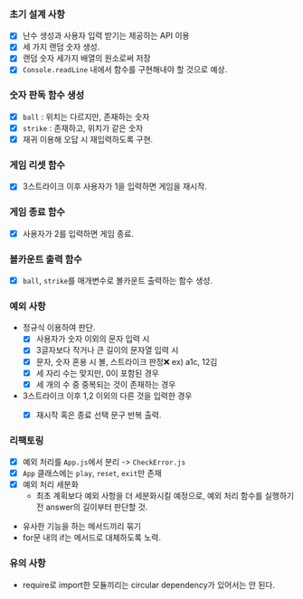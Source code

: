 ### 초기 설계 사항

- [x] 난수 생성과 사용자 입력 받기는 제공하는 API 이용
- [x] 세 가지 랜덤 숫자 생성.
- [x] 랜덤 숫자 세가지 배열의 원소로써 저장
- [x] `Console.readLine` 내에서 함수를 구현해내야 할 것으로 예상.

### 숫자 판독 함수 생성

- [x] `ball` : 위치는 다르지만, 존재하는 숫자
- [x] `strike` : 존재하고, 위치가 같은 숫자
- [x] 재귀 이용해 오답 시 재입력하도록 구현.

### 게임 리셋 함수

- [x] 3스트라이크 이후 사용자가 1을 입력하면 게임을 재시작.

### 게임 종료 함수

- [x] 사용자가 2를 입력하면 게임 종료.

### 볼카운트 출력 함수

- [x] `ball`, `strike`를 매개변수로 볼카운트 출력하는 함수 생성.

### 예외 사항

- 정규식 이용하여 판단.
  - [x] 사용자가 숫자 이외의 문자 입력 시
  - [x] 3글자보다 작거나 큰 길이의 문자열 입력 시
  - [x] 문자, 숫자 혼용 시 볼, 스트라이크 판정❌ ex) a1c, 12김
  - [x] 세 자리 수는 맞지만, 0이 포함된 경우
  - [x] 세 개의 수 중 중복되는 것이 존재하는 경우
- 3스트라이크 이후 1,2 이외의 다른 것을 입력한 경우
  - [x] 재시작 혹은 종료 선택 문구 반복 출력.


### 리팩토링

- [x] 예외 처리를 `App.js`에서 분리 -> `CheckError.js`
- [x] `App` 클래스에는 `play`, `reset`, `exit`만 존재
- [x] 예외 처리 세분화
  - 최초 계획보다 예외 사항을 더 세분화시킬 예정으로, 예외 처리 함수를 실행하기 전 answer의 길이부터 판단할 것.
- 유사한 기능을 하는 메서드끼리 묶기
- for문 내의 if는 메서드로 대체하도록 노력.

### 유의 사항

- require로 import한 모듈끼리는 circular dependency가 있어서는 안 된다.
